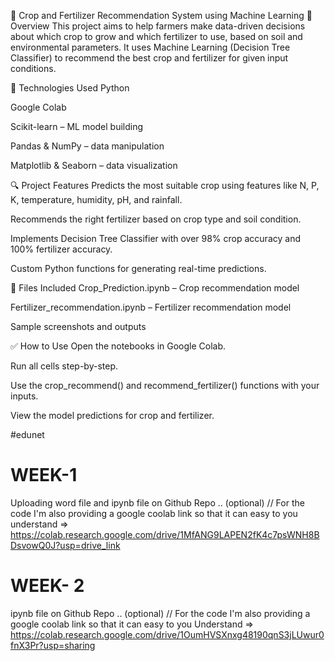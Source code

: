 🌾 Crop and Fertilizer Recommendation System using Machine Learning
📌 Overview
This project aims to help farmers make data-driven decisions about which crop to grow and which fertilizer to use, based on soil and environmental parameters. It uses Machine Learning (Decision Tree Classifier) to recommend the best crop and fertilizer for given input conditions.

🧠 Technologies Used
Python

Google Colab

Scikit-learn – ML model building

Pandas & NumPy – data manipulation

Matplotlib & Seaborn – data visualization

🔍 Project Features
Predicts the most suitable crop using features like N, P, K, temperature, humidity, pH, and rainfall.

Recommends the right fertilizer based on crop type and soil condition.

Implements Decision Tree Classifier with over 98% crop accuracy and 100% fertilizer accuracy.

Custom Python functions for generating real-time predictions.

📁 Files Included
Crop_Prediction.ipynb – Crop recommendation model

Fertilizer_recommendation.ipynb – Fertilizer recommendation model

Sample screenshots and outputs

✅ How to Use
Open the notebooks in Google Colab.

Run all cells step-by-step.

Use the crop_recommend() and recommend_fertilizer() functions with your inputs.

View the model predictions for crop and fertilizer.




#edunet
# WEEK-1
Uploading word file and ipynb file on Github Repo ..
(optional) // For the code I'm also providing a google coolab link so that it can easy to you understand => https://colab.research.google.com/drive/1MfANG9LAPEN2fK4c7psWNH8BDsvowQ0J?usp=drive_link

# WEEK- 2
ipynb file on Github Repo ..
(optional) // For the code I'm also providing a google coolab link so that it can easy to you Understand =>  https://colab.research.google.com/drive/1OumHVSXnxg48190qnS3jLUwur0fnX3Pr?usp=sharing

